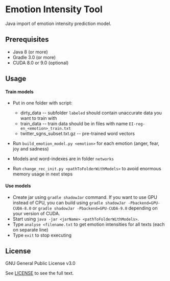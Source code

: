 # Emotion Intensity Tool
Java import of emotion intensity prediction model.

## Prerequisites

* Java 8 (or more)
* Gradle 3.0 (or more)
* CUDA 8.0 or 9.0 (optional)

## Usage

#### Train models
* Put in one folder with script:
    * dirty_data -- subfolder `labeled` should contain unaccurate data you want to train with
    * train_data -- train data should be in files with name `EI-reg-en_<emotion>_train.txt`
    * twitter_sgns_subset.txt.gz -- pre-trained word vectors

* Run `build_emotion_model.py <emotion>` for each emotion (anger, fear, joy and sadness)
* Models and word-indexes are in folder `networks`
* Run `change_rec_init.py <pathToFolderWithModels>` to avoid enormous memory usage in next steps

#### Use models
* Create jar using `gradle shadowJar` command. If you want to use GPU instead of CPU, you can build using `gradle shadowJar -Pbackend=GPU-CUDA-8.0` or `gradle shadowJar -Pbackend=GPU-CUDA-9.0` depending on your version of CUDA.
* Start using `java -jar <jarName> <pathToFolderWithModels>`.
* Type `analyse <filename.txt` to get emotion intensities for all texts (each on separate line)
* Type `exit` to stop executing


## License

GNU General Public License v3.0

See [LICENSE](../master/LICENSE) to see the full text.
